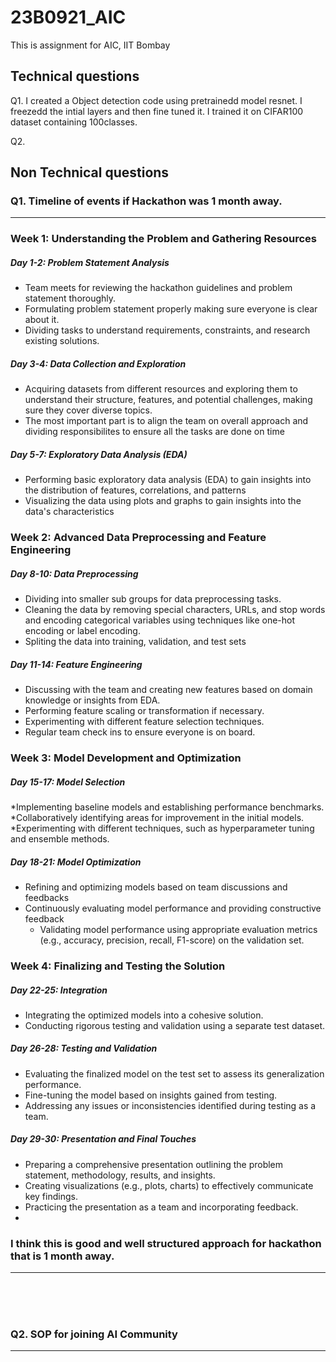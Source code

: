 # 23B0921_AIC
This is assignment for AIC, IIT Bombay
## Technical questions
Q1. I created a Object detection code using pretrainedd model resnet. I freezedd the intial layers and then fine tuned it. I trained it on CIFAR100 dataset containing 100classes.

Q2.


## Non Technical questions
### Q1. Timeline of events if Hackathon was 1 month away.
_________________
### Week 1: Understanding the Problem and Gathering Resources
  ##### Day 1-2: Problem Statement Analysis
   * Team meets for reviewing the hackathon guidelines and problem statement thoroughly.
   * Formulating problem statement properly making sure everyone is clear about it.
   * Dividing tasks to understand requirements, constraints, and research existing solutions.
 ##### Day 3-4: Data Collection and Exploration
   * Acquiring datasets from different resources and exploring them to understand their structure, features, and potential challenges, making sure they cover diverse topics.
   * The most important part is to align the  team on overall approach and dividing responsibilites to ensure all the tasks are done on time
 ##### Day 5-7: Exploratory Data Analysis (EDA)
   * Performing basic exploratory data analysis (EDA) to gain insights into the distribution of 
     features, correlations, and patterns
   * Visualizing the data using plots and graphs to gain insights into the data's 
     characteristics
### Week 2: Advanced Data Preprocessing and Feature Engineering
   ##### Day 8-10: Data Preprocessing
   * Dividing into smaller sub groups for data preprocessing tasks.
   * Cleaning the data by removing special characters, URLs, and stop words and encoding categorical variables using techniques like one-hot encoding or label encoding.
   * Spliting the data into training, validation, and test sets
   ##### Day 11-14: Feature Engineering
   * Discussing with the team and creating new features based on domain knowledge or insights 
    from EDA.
   * Performing feature scaling or transformation if necessary.
   * Experimenting with different feature selection techniques.
   * Regular team check ins to ensure everyone is on board. 
### Week 3: Model Development and Optimization
  ##### Day 15-17: Model Selection
  
*Implementing baseline models and establishing performance benchmarks.
*Collaboratively identifying areas for improvement in the initial models.
*Experimenting with different techniques, such as hyperparameter tuning and ensemble methods.
##### Day 18-21: Model Optimization
* Refining and optimizing models based on team discussions and feedbacks
* Continuously evaluating model performance and providing constructive feedback
  * Validating model performance using appropriate evaluation metrics (e.g., accuracy, precision, recall, F1-score) on the validation set.
### Week 4: Finalizing and Testing the Solution
 ##### Day 22-25: Integration
 * Integrating the optimized models into a cohesive solution.
 * Conducting rigorous testing and validation using a separate test dataset.
##### Day 26-28: Testing and Validation
 * Evaluating the finalized model on the test set to assess its generalization performance.
 * Fine-tuning the model based on insights gained from testing.
 * Addressing any issues or inconsistencies identified during testing as a team. 
##### Day 29-30: Presentation and Final Touches
 * Preparing a comprehensive presentation outlining the problem statement, methodology, results, and insights.
 * Creating visualizations (e.g., plots, charts) to effectively communicate key findings.
 * Practicing the presentation as a team and incorporating feedback.
 * 
### I think this is good and well structured approach for hackathon that is 1 month away.
__________________

<br>
<br>
<br>

### Q2. SOP for joining AI Community
______________________________
